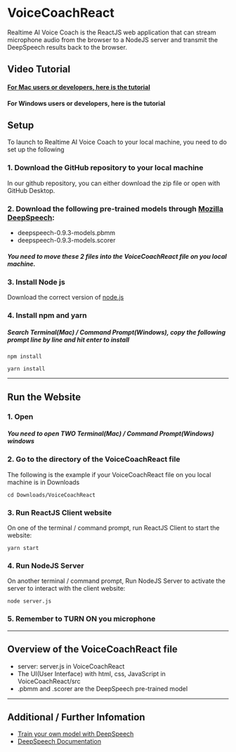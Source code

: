 # VoiceCoachReact
Realtime AI Voice Coach is the ReactJS web application that can stream microphone audio from the browser
to a NodeJS server and transmit the DeepSpeech results back to the browser.  
## Video Tutorial
#### [For Mac users or developers, here is the tutorial](https://youtu.be/3v-AcyKFpV4)  
#### For Windows users or developers, here is the tutorial


## Setup  
To launch to Realtime AI Voice Coach to your local machine, you need to do set up the following
### 1. Download the GitHub repository to your local machine
In our github repository, you can either download the zip file or open with GitHub Desktop.

### 2. Download the following pre-trained models through [Mozilla DeepSpeech](https://github.com/mozilla/DeepSpeech/releases/tag/v0.9.3):
* deepspeech-0.9.3-models.pbmm
* deepspeech-0.9.3-models.scorer
##### You need to move these 2 files into the VoiceCoachReact file on you local machine.

### 3. Install Node js
Download the correct version of [node.js](https://nodejs.org/en/download/)

### 4. Install npm and yarn
##### Search Terminal(Mac) / Command Prompt(Windows), copy the following prompt line by line and hit enter to install

```
npm install
```
```
yarn install
```
---
## Run the Website
### 1. Open 
##### You need to open TWO Terminal(Mac) / Command Prompt(Windows) windows

### 2. Go to the directory of the VoiceCoachReact file
The following is the example if your VoiceCoachReact file on you local machine is in Downloads
```
cd Downloads/VoiceCoachReact
```

### 3. Run ReactJS Client website
On one of the terminal / command prompt, run ReactJS Client to start the website:
```
yarn start
```

### 4. Run NodeJS Server
On another terminal / command prompt, Run NodeJS Server to activate the server to interact with the client website:

```
node server.js
```

### 5. Remember to TURN ON you microphone

---
## Overview of the VoiceCoachReact file
* server: server.js in VoiceCoachReact
* The UI(User Interface) with html, css, JavaScript in VoiceCoachReact/src
* .pbmm and .scorer are the DeepSpeech pre-trained model
---
## Additional / Further Infomation
* [Train your own model with DeepSpeech](https://deepspeech.readthedocs.io/en/v0.9.3/TRAINING.html)
* [DeepSpeech Documentation](https://deepspeech.readthedocs.io/en/v0.9.3/?badge=latest)


